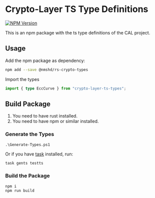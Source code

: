 # Crypto-Layer TS Type Definitions

[![NPM Version](https://img.shields.io/npm/v/%40nmshd%2Frs-crypto-types)](https://www.npmjs.com/package/@nmshd/rs-crypto-types)

This is an npm package with the ts type definitions of the CAL project.

## Usage

Add the npm package as dependency:
```sh
npm add --save @nmshd/rs-crypto-types
```

Import the types

```ts
import { type EccCurve } from "crypto-layer-ts-types";
```

## Build Package

1. You need to have rust installed.
2. You need to have npm or similar installed.

### Generate the Types

```pwsh
.\Generate-Types.ps1
```

Or if you have [task](https://taskfile.dev/) installed, run:
```sh
task gents testts
```

### Build the Package

```
npm i
npm run build
```


